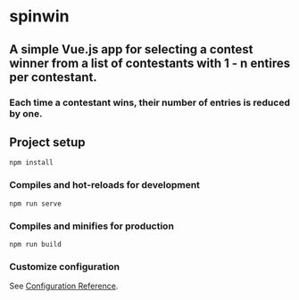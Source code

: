 # spinwin

## A simple Vue.js app for selecting a contest winner from a list of contestants with 1 - n entires per contestant.
### Each time a contestant wins, their number of entries is reduced by one.

## Project setup
```
npm install
```

### Compiles and hot-reloads for development
```
npm run serve
```

### Compiles and minifies for production
```
npm run build
```

### Customize configuration
See [Configuration Reference](https://cli.vuejs.org/config/).
